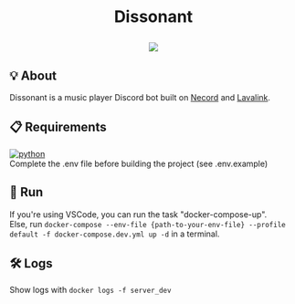 <h1 align=center>
 <p>
 Dissonant
 </p>
 <img src="https://composer-harmoniser.com/wp-content/uploads/2023/06/dissonant.jpg">
</h1>

## 💡 About

Dissonant is a music player Discord bot built on [Necord](https://github.com/necordjs/necord) and [Lavalink](https://github.com/lavalink-devs/Lavalink).

## 📋 Requirements

[![python](https://badgen.net/static/NodeJS/22.12+/green?icon=https://nodejs.org/static/logos/jsIconGreen.svg)](https://nodejs.org)\
Complete the .env file before building the project (see .env.example)

## 🚀 Run

If you're using VSCode, you can run the task "docker-compose-up".\
Else, run `docker-compose --env-file {path-to-your-env-file} --profile default -f docker-compose.dev.yml up -d` in a terminal.

## 🛠️ Logs

Show logs with `docker logs -f server_dev`

<!-- ## 🧪 Test -->
